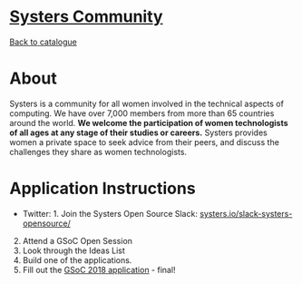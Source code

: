 
# [Systers Community](https://anitab.org/systers/)

[Back to catalogue](../README.md#systers-community)

# About
Systers is a community for all women involved in the technical aspects of computing. We have over 7,000 members from more than 65 countries around the world. **We welcome the participation of women technologists of all ages at any stage of their studies or careers.** Systers provides women a private space to seek advice from their peers, and discuss the challenges they share as women technologists.

# Application Instructions

* Twitter: 1. Join the Systers Open Source Slack: [systers.io/slack-systers-opensource/](http://systers.io/slack-systers-opensource/)
2. Attend a GSoC Open Session
3. Look through the Ideas List
4. Build one of the applications.
5. Fill out the [GSoC 2018 application](https://docs.google.com/document/d/1mABPOVuuGO5TzxAsSV_9PKdkjyVRAr2js_-S43dhCaY/edit?usp=sharing) - final!